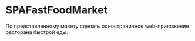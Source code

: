 # SPAFastFoodMarket
По представленному макету сделать одностраничное web-приложение ресторана быстрой еды. 
